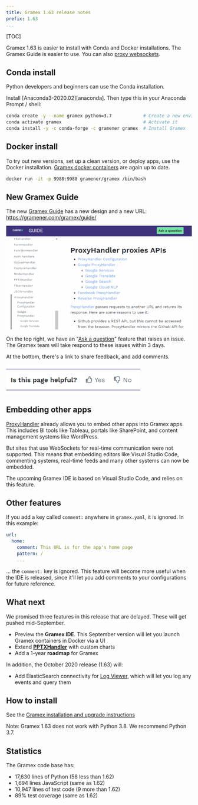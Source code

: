 ```yaml
---
title: Gramex 1.63 release notes
prefix: 1.63
...
```


<link rel="stylesheet" type="text/css" href="../../node_modules/asciinema-player/resources/public/css/asciinema-player.css">


[TOC]

Gramex 1.63 is easier to install with Conda and Docker installations. The Gramex Guide is easier to
use. You can also [proxy websockets](../../proxyhandler/).

## Conda install

Python developers and beginners can use the Conda installation.

Install [Anaconda3-2020.02][anaconda]. Then type this in your Anaconda Prompt / shell:

```bash
conda create -y --name gramex python=3.7            # Create a new environment
conda activate gramex                               # Activate it
conda install -y -c conda-forge -c gramener gramex  # Install Gramex
```

<asciinema-player src="../../install/gramex-conda.json" cols="100" rows="20" idle-time-limit="0.5" autoplay="1" font-size="medium" loop="1"></asciinema-player>


## Docker install

To try out new versions, set up a clean version, or deploy apps, use the Docker installation. [Gramex docker containers](https://hub.docker.com/r/gramener/gramex/) are again up to date.

```bash
docker run -it -p 9988:9988 gramener/gramex /bin/bash
```

<asciinema-player src="../../install/gramex-docker.json" cols="100" rows="20" idle-time-limit="0.5" autoplay="1" font-size="medium" loop="1"></asciinema-player>


## New Gramex Guide

The new [Gramex Guide](https://gramener.com/gramex/guide/) has a new design and a new URL: <https://gramener.com/gramex/guide/>

![Guide UI](guide.gif)

On the top right, we have an "[Ask a question](https://github.com/gramener/gramex/issues/new?labels=question)" feature that raises an issue. The Gramex team will take respond to these issues within 3 days.

At the bottom, there's a link to share feedback, and add comments.

![Guide feedback](guide-feedback.png)

## Embedding other apps

[ProxyHandler](../../proxyhandler/) already allows you to embed other apps into Gramex apps. This
includes BI tools like Tableau, portals like SharePoint, and content management systems like
WordPress.

But sites that use WebSockets for real-time communication were not supported. This means that
embedding editors like Visual Studio Code, commenting systems, real-time feeds and many other
systems can now be embedded.

The upcoming Gramex IDE is based on Visual Studio Code, and relies on this feature.


## Other features

If you add a key called `comment:` anywhere in `gramex.yaml`, it is ignored. In this example:

```yaml
url:
  home:
    comment: This URL is for the app's home page
    pattern: /
    ...
```

... the `comment:` key is ignored. This feature will become more useful when the IDE is released,
since it'll let you add comments to your configurations for future reference.


## What next

We promised three features in this release that are delayed. These will get pushed mid-September.

- Preview the **Gramex IDE**. This September version will let you launch Gramex containers in Docker via a UI
- Extend [**PPTXHandler**](../../pptxhandler/) with custom charts
- Add a 1-year **roadmap** for Gramex

In addition, the October 2020 release (1.63) will:

- Add ElasticSearch connectivity for [Log Viewer](../../logviewer/), which will let you log any events and query them


## How to install

See the [Gramex installation and upgrade instructions](../../install/)

Note: Gramex 1.63 does not work with Python 3.8. We recommend Python 3.7.

## Statistics

The Gramex code base has:

- 17,630 lines of Python (58 less than 1.62)
- 1,694 lines JavaScript (same as 1.62)
- 10,947 lines of test code (9 more than 1.62)
- 89% test coverage (same as 1.62)

<script src="../../node_modules/asciinema-player/resources/public/js/asciinema-player.js"></script>
